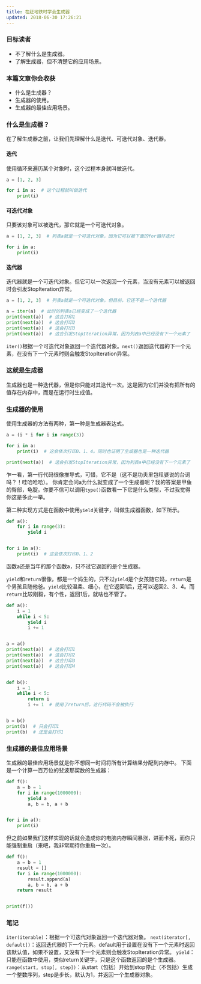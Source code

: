 ```yaml
---
title: 在赶地铁时学会生成器
updated: 2018-06-30 17:26:21
---
```


### 目标读者
- 不了解什么是生成器。
- 了解生成器，但不清楚它的应用场景。

### 本篇文章你会收获
- 什么是生成器？
- 生成器的使用。
- 生成器的最佳应用场景。

### 什么是生成器？
在了解生成器之前，让我们先理解什么是迭代、可迭代对象、迭代器。

#### 迭代
使用循环来遍历某个对象时，这个过程本身就叫做迭代。

```python
a = [1, 2, 3]

for i in a:  # 这个过程就叫做迭代
    print(i)
```

#### 可迭代对象
只要该对象可以被迭代，那它就是一个可迭代对象。

```python
a = [1, 2, 3]  # 列表a就是一个可迭代对象，因为它可以被下面的for循环迭代

for i in a:
    print(i)
```

#### 迭代器
迭代器就是一个可迭代对象。但它可以一次返回一个元素，当没有元素可以被返回时会引发StopIteration异常。

```python
a = [1, 2, 3]  # 列表a就是一个可迭代对象。但目前，它还不是一个迭代器

a = iter(a)  # 此时的列表a已经变成了一个迭代器
print(next(a))  # 这会打印1
print(next(a))  # 这会打印2
print(next(a))  # 这会打印3
print(next(a))  # 这会引发StopIteration异常，因为列表a中已经没有下一个元素了
```

`iter()`根据一个可迭代对象返回一个迭代器对象。`next()`返回迭代器的下一个元素，在没有下一个元素时则会触发StopIteration异常。

### 这就是生成器
生成器也是一种迭代器，但是你只能对其迭代一次。这是因为它们并没有把所有的值存在内存中，而是在运行时生成值。

### 生成器的使用
使用生成器的方法有两种，第一种是生成器表达式。

```python
a = (i * i for i in range(3))

for i in a:
    print(i)  # 这会依次打印0、1、4。同时也证明了生成器也是一种迭代器

print(next(a))  # 这会引发StopIteration异常，因为列表a中已经没有下一个元素了
```

乍一看，第一行代码很像推导式，可惜，它不是（这不是功夫里包租婆说的台词吗？！哇哈哈哈）。
你肯定会问a为什么就变成了一个生成器呢？我的答案是甲鱼的臀部，龟腚。你要不信可以调用`type()`函数看一下它是什么类型，不过我觉得你这是多此一举。

第二种实现方式是在函数中使用`yield`关键字，叫做生成器函数，如下所示。

```python
def a():
    for i in range(3):
        yield i


for i in a():
    print(i)  # 这会依次打印0、1、2
```

函数a还是当年的那个函数a，只不过它返回的是个生成器。

`yield`和`return`很像，都是一个妈生的，只不过`yield`是个女孩随它妈，`return`是个男孩且随他爸。`yield`比较温柔、细心，在它返回1后，还可以返回2、3、4。而`return`比较刚毅，有个性，返回1后，就啥也不管了。

```python
def a():
    i = 1
    while i < 5:
        yield i
        i += 1


a = a()
print(next(a))  # 这会打印1
print(next(a))  # 这会打印2
print(next(a))  # 这会打印3
print(next(a))  # 这会打印4


def b():
    i = 1
    while i < 5:
        return i
        i += 1  # 使用了return后，这行代码不会被执行


b = b()
print(b)  # 只会打印1
print(b)  # 还是会打印1
```

### 生成器的最佳应用场景
生成器的最佳应用场景就是你不想同一时间将所有计算结果分配到内存中。
下面是一个计算一百万位的斐波那契数的生成器：

```python
def f():
    a = b = 1
    for i in range(1000000):
        yield a
        a, b = b, a + b


for i in a():
    print(i)
```

但之前如果我们这样实现的话就会造成你的电脑内存瞬间暴涨，进而卡死，而你只能强制重启（来吧，我非常期待你重启一次）。

```python
def f():
    a = b = 1
    result = []
    for i in range(1000000):
        result.append(a)
        a, b = b, a + b
    return result


print(f())
```

### 笔记
`iter(iterable)`：根据一个可迭代对象返回一个迭代器对象。
`next(iterator[, default])`：返回迭代器的下一个元素。default用于设置在没有下一个元素时返回该默认值，如果不设置，又没有下一个元素则会触发StopIteration异常。
`yield`：只能在函数中使用，类似return关键字，只是这个函数返回的是个生成器。
`range(start, stop[, step])`：从start（包括）开始到stop停止（不包括）生成一个整数序列，step是步长，默认为1，并返回一个生成器对象。
